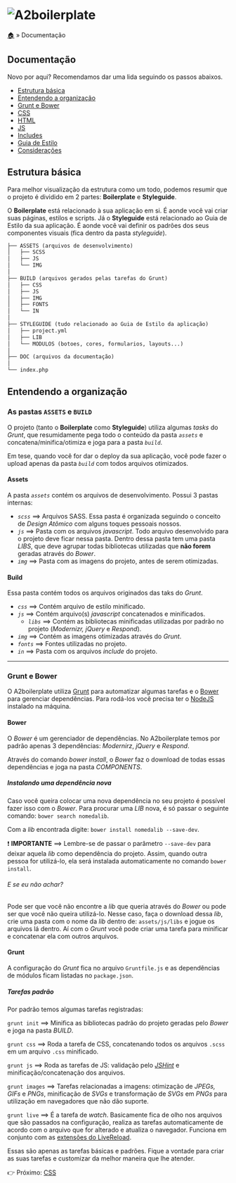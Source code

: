 # ![A2boilerplate](https://cloud.githubusercontent.com/assets/1345662/4002471/12af2f4c-296d-11e4-8c6d-ddee89d68c85.png)

[:house:](../../../) » Documentação

## Documentação

Novo por aqui? Recomendamos dar uma lida seguindo os passos abaixos.

* [Estrutura básica](#estrutura-b%C3%A1sica)
* [Entendendo a organização](#entendendo-a-organiza%C3%A7%C3%A3o)
* [Grunt e Bower](#grunt-e-bower)
* [CSS](css.md)
* [HTML](html.md)
* [JS](js.md)
* [Includes](includes.md)
* [Guia de Estilo](styleguide.md)
* [Considerações](outros.md)

## Estrutura básica

Para melhor visualização da estrutura como um todo, podemos resumir que o projeto é dividido em 2 partes: **Boilerplate** e **Styleguide**.

O **Boilerplate** está relacionado à sua aplicação em si. É aonde você vai criar suas páginas, estilos e scripts. Já o **Styleguide** está relacionado ao Guia de Estilo da sua aplicação. É aonde você vai definir os padrões dos seus componentes visuais (fica dentro da pasta _styleguide_).

```html
├── ASSETS (arquivos de desenvolvimento)
│   ├── SCSS
│   ├── JS
│   └── IMG
│
├── BUILD (arquivos gerados pelas tarefas do Grunt)
│   ├── CSS
│   ├── JS
│   ├── IMG
│   ├── FONTS
│   └── IN
│
├── STYLEGUIDE (tudo relacionado ao Guia de Estilo da aplicação)
│   ├── project.yml
│   ├── LIB
│   └── MODULOS (botoes, cores, formularios, layouts...)
│
├── DOC (arquivos da documentação)
│
└── index.php
```

## Entendendo a organização

### As pastas `ASSETS` e `BUILD`

O projeto (tanto o **Boilerplate** como **Styleguide**) utiliza algumas _tasks_ do _Grunt_, que resumidamente pega todo o conteúdo da pasta _`assets`_ e concatena/minifica/otimiza e joga para a pasta _`build`_.

Em tese, quando você for dar o deploy da sua aplicação, você pode fazer o upload apenas da pasta _`build`_ com todos arquivos otimizados.

#### Assets

A pasta _`assets`_ contém os arquivos de desenvolvimento. Possui 3 pastas internas:

* _`scss`_ ==> Arquivos SASS. Essa pasta é organizada seguindo o conceito de _Design Atômico_ com alguns toques pessoais nossos.
* _`js`_ ==> Pasta com os arquivos _javascript_. Todo arquivo desenvolvido para o projeto deve ficar nessa pasta. Dentro dessa pasta tem uma pasta _LIBS_, que deve agrupar todas bibliotecas utilizadas que **não forem** geradas através do _Bower_.
* _`img`_ ==> Pasta com as imagens do projeto, antes de serem otimizadas.

#### Build

Essa pasta contém todos os arquivos originados das taks do _Grunt_.

* _`css`_ ==> Contém arquivo de estilo minificado.
* _`js`_ ==> Contém arquivo(s) _javascript_ concatenados e minificados.
    - _`libs`_ ==> Contém as bibliotecas minificadas utilizadas por padrão no projeto (_Modernizr, jQuery_ e _Respond_).
* _`img`_ ==> Contém as imagens otimizadas através do _Grunt_.
* _`fonts`_ ==> Fontes utilizadas no projeto.
* _`in`_ ==> Pasta com os arquivos _include_ do projeto.

---

### Grunt e Bower

O A2boilerplate utiliza [Grunt](http://gruntjs.com/) para automatizar algumas tarefas e o [Bower](http://bower.io/) para gerenciar dependências. Para rodá-los você precisa ter o [NodeJS](http://nodejs.org/) instalado na máquina.

#### Bower

O _Bower_ é um gerenciador de dependências. No A2boilerplate temos por padrão apenas 3 dependências: _Modernirz_, _jQuery_ e _Respond_.

Através do comando _bower install_, o _Bower_ faz o download de todas essas dependências e joga na pasta _COMPONENTS_.  

##### Instalando uma dependência nova

Caso você queira colocar uma nova dependência no seu projeto é possível fazer isso com o _Bower_. Para procurar uma _LIB_ nova, é só passar o seguinte comando: `bower search nomedalib`. 

Com a _lib_ encontrada digite: `bower install nomedalib --save-dev`.

:exclamation: **IMPORTANTE** ==> Lembre-se de passar o parâmetro `--save-dev` para deixar aquela _lib_ como dependência do projeto. Assim, quando outra pessoa for utilizá-lo, ela será instalada automaticamente no comando `bower install`.

###### E se eu não achar?

Pode ser que você não encontre a _lib_ que queria através do _Bower_ ou pode ser que você não queira utilizá-lo. Nesse caso, faça o download dessa _lib_, crie uma pasta com o nome da _lib_ dentro de: `assets/js/libs` e jogue os arquivos lá dentro. Aí com o _Grunt_ você pode criar uma tarefa para minificar e concatenar ela com outros arquivos.

#### Grunt

A configuração do _Grunt_ fica no arquivo `Gruntfile.js` e as dependências de módulos ficam listadas no `package.json`.

##### Tarefas padrão

Por padrão temos algumas tarefas registradas:

`grunt init` ==> Minifica as bibliotecas padrão do projeto geradas pelo _Bower_ e joga na pasta _BUILD_.

`grunt css` ==> Roda a tarefa de CSS, concatenando todos os arquivos `.scss` em um arquivo `.css` minificado.

`grunt js` ==> Roda as tarefas de JS: validação pelo [_JSHint_](http://www.jshint.com/) e minificação/concatenação dos arquivos.

`grunt images` ==> Tarefas relacionadas a imagens: otimização de _JPEGs, GIFs_ e _PNGs_, minificação de _SVGs_ e transformação de _SVGs_ em _PNGs_ para utilização em navegadores que não dão suporte.

`grunt live` ==> É a tarefa de _watch_. Basicamente fica de olho nos arquivos que são passados na configuração, realiza as tarefas automaticamente de acordo com o arquivo que for alterado e atualiza o navegador. Funciona em conjunto com as [extensões do LiveReload](http://feedback.livereload.com/knowledgebase/articles/86242-how-do-i-install-and-use-the-browser-extensions).

Essas são apenas as tarefas básicas e padrões. Fique a vontade para criar as suas tarefas e customizar da melhor maneira que lhe atender.

:point_right: Próximo: [CSS](css.md)